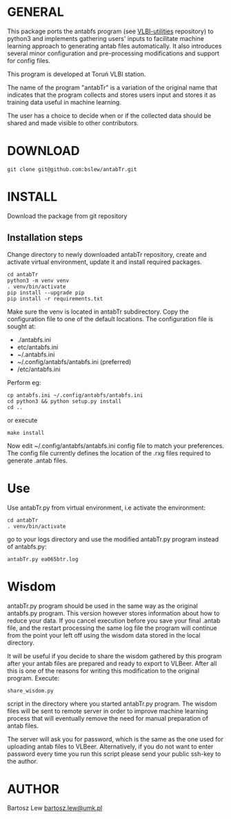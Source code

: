 # GENERAL

This package ports the antabfs program 
(see [VLBI-utilities](https://github.com/evn-vlbi/VLBI-utilities) repository) 
to python3 and implements gathering users' inputs to facilitate machine learning 
approach to generating antab files automatically. It also introduces several minor
configuration and pre-processing modifications and support for config files.

This program is developed at Toruń VLBI station.

The name of the program "antabTr" is a variation of the original name that indicates
that the program collects and stores users input and stores it as training data useful
in machine learning.

The user has a choice to decide when or if the collected data should be shared and 
made visible to other contributors.


# DOWNLOAD

```
git clone git@github.com:bslew/antabTr.git
```

# INSTALL

Download the package from git repository

## Installation steps

Change directory to newly downloaded antabTr repository, create and activate virtual environment,
update it and install required packages.

```
cd antabTr
python3 -m venv venv
. venv/bin/activate
pip install --upgrade pip
pip install -r requirements.txt

```

Make sure the venv is located in antabTr subdirectory.
Copy the configuration file to one of the default locations.
The configuration file is sought at:

- ./antabfs.ini
- etc/antabfs.ini
- ~/.antabfs.ini
- ~/.config/antabfs/antabfs.ini (preferred)
- /etc/antabfs.ini

Perform eg:

```
cp antabfs.ini ~/.config/antabfs/antabfs.ini
cd python3 && python setup.py install
cd ..

```

or execute

```
make install
```

Now edit ~/.config/antabfs/antabfs.ini config file to match your preferences.
The config file currently defines the location of the .rxg files required to generate .antab files.


# Use

Use antabTr.py from virtual environment, i.e activate the environment:

```
cd antabTr
. venv/bin/activate
```

go to your logs directory and use the modified antabTr.py program instead of antabfs.py:

```
antabTr.py ea065btr.log
```

# Wisdom

antabTr.py program should be used in the same way as the original antabfs.py program. 
This version however stores information about how to reduce your data. If you cancel execution
before you save your final .antab file, and the restart processing the same log file
the program will continue from the point your left off using the wisdom data stored in the local
directory.

It will be useful if you decide to share the wisdom gathered by this program after your antab files
are prepared and ready to export to VLBeer. After all this is one of the reasons for writing
this modification to the original program. Execute:

```
share_wisdom.py
```

script in the directory where you started antabTr.py program.
The wisdom files will be sent to remote server in order to improve machine learning process
that will eventually remove the need for manual preparation of antab files.

The server will ask you for password, which is the same as the one used for uploading antab files
to VLBeer. Alternatively, if you do not want to enter password every time you run this script
please send your public ssh-key to the author.


# AUTHOR
Bartosz Lew [<bartosz.lew@umk.pl>](bartosz.lew@umk.pl)

